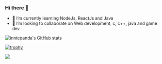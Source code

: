 ### Hi there 👋

<!--
**innatepanda/innatepanda** is a ✨ _special_ ✨ repository because its `README.md` (this file) appears on your GitHub profile.
- 🤔 I’m looking for help with ...
📫 How to reach me: ...
- 😄 Pronouns: ...
 💬 Ask me about ...
-->


- 🌱 I’m currently learning NodeJs, ReactJs and Java
- 👯 I’m looking to collaborate on Web development, c, c++, java and game dev




[![inntepanda's GitHub stats](https://github-readme-stats.vercel.app/api?username=innatepanda)](https://github.com/innatepanda/github-readme-stats)

[![trophy](https://github-profile-trophy.vercel.app/?username=innatepanda&theme=onedark)](https://github.com/ryo-ma/github-profile-trophy)

![](https://komarev.com/ghpvc/?username=innatepanda&color=green)


